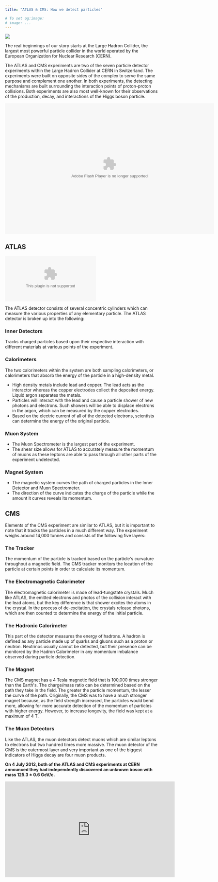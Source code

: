 ```yaml
---
title: "ATLAS & CMS: How we detect particles"

# To set og:image:
# image: ...
---
```


![](https://upload.wikimedia.org/wikipedia/commons/thumb/7/74/LHC.svg/800px-LHC.svg.png)

The real beginnings of our story starts at the Large Hadron Collider, the largest most powerful particle collider in the world operated by the European Organization for Nuclear Research (CERN).

The ATLAS and CMS experiments are two of the seven particle detector experiments within the Large Hadron Collider at CERN in Switzerland. The experiments were built on opposite sides of the complex to serve the same purpose and complement one another. In both experiments, the detecting mechanisms are built surrounding the interaction points of proton-proton collisions. Both experiments are also most well-known for their observations of the production, decay, and interactions of the Higgs boson particle.


<embed src="teilchenidentifikation.swf" quality="high" pluginspage="http://www.macromedia.com/go/getfashplayer" type="application/x-shockwave-flash" width="690" height="430">


## ATLAS

<embed src="/teilchenidentifikation.swf">

The ATLAS detector consists of several concentric cylinders which can measure the various properties of any elementary particle. The ATLAS detector is broken up into the following:

### Inner Detectors
Tracks charged particles based upon their respective interaction with different materials at various points of the experiment.

### Calorimeters
The two calorimeters within the system are both sampling calorimeters, or calorimeters that absorb the energy of the particle in a high-density metal.
* High density metals include lead and copper. The lead acts as the interactor whereas the copper electrodes collect the deposited energy. Liquid argon separates the metals.
* Particles will interact with the lead and cause a particle shower of new photons and electrons. Such showers will be able to displace electrons in the argon, which can be measured by the copper electrodes.
* Based on the electric current of all of the detected electrons, scientists can determine the energy of the original particle.

### Muon System
* The Muon Spectrometer is the largest part of the experiment.
* The shear size allows for ATLAS to accurately measure the momentum of muons as these leptons are able to pass through all other parts of the experiment undetected.

### Magnet System
* The magnetic system curves the path of charged particles in the Inner Detector and Muon Spectrometer.
* The direction of the curve indicates the charge of the particle while the amount it curves reveals its momentum.

## CMS

Elements of the CMS experiment are similar to ATLAS, but it is important to note that it tracks the particles in a much different way. The experiment weighs around 14,000 tonnes and consists of the following five layers:

### The Tracker
The momentum of the particle is tracked based on the particle's curvature throughout a magnetic field. The CMS tracker monitors the location of the particle at certain points in order to calculate its momentum.

### The Electromagnetic Calorimeter
The electromagnetic calorimeter is made of lead-tungstate crystals. Much like ATLAS, the emitted electrons and photos of the collision interact with the lead atoms, but the key difference is that shower excites the atoms in the crystal. In the process of de-excitation, the crystals release photons, which are then counted to determine the energy of the initial particle.

### The Hadronic Calorimeter
This part of the detector measures the energy of hadrons. A hadron is defined as any particle made up of quarks and gluons such as a proton or neutron. Neutrinos usually cannot be detected, but their presence can be monitored by the Hadron Calorimeter in any momentum imbalance observed during particle detection.

### The Magnet
The CMS magnet has a 4 Tesla magnetic field that is 100,000 times stronger than the Earth's. The charge/mass ratio can be determined based on the path they take in the field. The greater the particle momentum, the lesser the curve of the path. Originally, the CMS was to have a much stronger magnet because, as the field strength increased, the particles would bend more, allowing for more accurate detection of the momentum of particles with higher energy. However, to increase longevity, the field was kept at a maximum of 4 T.

### The Muon Detectors
Like the ATLAS, the muon detectors detect muons which are similar leptons to electrons but two hundred times more massive. The muon detector of the CMS is the outermost layer and very important as one of the biggest indicators of Higgs decay are four muon products.

**On 4 July 2012, both of the ATLAS and CMS experiments at CERN announced they had independently discovered an unknown boson with mass 125.3 ± 0.6 GeV/c.**

<iframe width="560" height="315" src="https://www.youtube.com/embed/pQhbhpU9Wrg" frameborder="0" allow="autoplay; encrypted-media" allowfullscreen></iframe>
